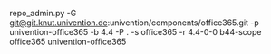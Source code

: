 repo_admin.py -G git@git.knut.univention.de:univention/components/office365.git -p univention-office365 -b 4.4 -P . -s office365 -r 4.4-0-0
b44-scope office365 univention-office365
